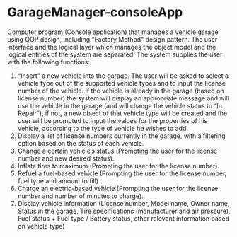 # GarageManager-consoleApp

Computer program (Console application) that manages a vehicle garage using OOP design, including "Factory Method" design pattern.
The user interface and the logical layer which manages the object model and the logical entities of the system are separated.
The system supplies the user with the following functions:

1. “Insert” a new vehicle into the garage. The user will be asked to select a vehicle type out of the supported vehicle types and to input the license number of the vehicle. If the vehicle is already in the garage (based on license number) the system will display an appropriate message and will use the vehicle in the garage (and will change the vehicle status to “In Repair”), if not, a new object of that vehicle type will be created and the user will be prompted to input the values for the properties of his vehicle, according to the type of vehicle he wishes to add.
2. Display a list of license numbers currently in the garage, with a filtering option based on the status of each vehicle.
3. Change a certain vehicle’s status (Prompting the user for the license number and new desired status).
4. Inflate tires to maximum (Prompting the user for the license number).
5. Refuel a fuel-based vehicle (Prompting the user for the license number, fuel type and amount to fill).
6. Charge an electric-based vehicle (Prompting the user for the license number and number of minutes to charge).
7. Display vehicle information (License number, Model name, Owner name, Status in the garage, Tire specifications (manufacturer and air pressure), Fuel status + Fuel type / Battery status, other relevant information based on vehicle type)
